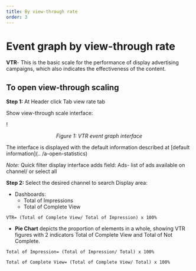 ```yaml
---
title: By view-through rate
order: 3
---
```


# Event graph by view-through rate

**VTR**- This is the basic scale for the performance of display advertising campaigns, which also indicates the effectiveness of the content.

## To open view-through scaling

**Step 1:** At Header click Tab view rate tab

Show view-through scale interface:

! 

<center>

_Figure 1: VTR event graph interface_

</center>

The interface is displayed with the default information described at [default information](.. /a-open-statistics)

_Note:_ Quick filter display interface adds field: Ads- list of ads available on channel/ or select all

**Step 2:** Select the desired channel to search
Display area:

- Dashboards:
  - Total of Impressions
  - Total of Complete View

```
VTR= (Total of Complete View/ Total of Impression) x 100%
```

- **Pie Chart** depicts the proportion of elements in a whole, showing VTR figures with 2 indicators Total of Complete View and Total of Not Complete.

```
Total of Impression= (Total of Impression/ Total) x 100%
```

```
Total of Complete View= (Total of Complete View/ Total) x 100%
```
